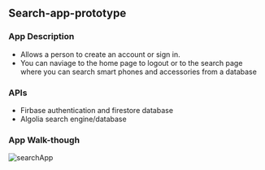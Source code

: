 
## Search-app-prototype

### App Description
- Allows a person  to create an account or sign in. 
- You can naviage to the home page to logout or to the search page where you can search smart phones and accessories from a database

### APIs
- Firbase authentication and firestore database
- Algolia search engine/database

### App Walk-though

![searchApp](https://user-images.githubusercontent.com/61709871/113615455-e41b1780-9621-11eb-9d01-e01f20b80f9b.gif)

